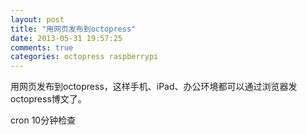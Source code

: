 ```yaml
---
layout: post
title: "用网页发布到octopress"
date: 2013-05-31 19:57:25
comments: true
categories: octopress raspberrypi
---
```

用网页发布到octopress，这样手机、iPad、办公环境都可以通过浏览器发octopress博文了。

cron 10分钟检查

